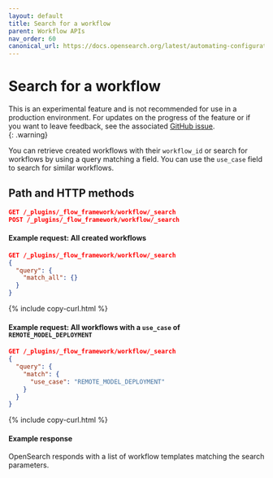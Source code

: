 ```yaml
---
layout: default
title: Search for a workflow
parent: Workflow APIs
nav_order: 60
canonical_url: https://docs.opensearch.org/latest/automating-configurations/api/search-workflow/
---
```


# Search for a workflow

This is an experimental feature and is not recommended for use in a production environment. For updates on the progress of the feature or if you want to leave feedback, see the associated [GitHub issue](https://github.com/opensearch-project/flow-framework/issues/475).    
{: .warning}

You can retrieve created workflows with their `workflow_id` or search for workflows by using a query matching a field. You can use the `use_case` field to search for similar workflows.

## Path and HTTP methods

```json
GET /_plugins/_flow_framework/workflow/_search
POST /_plugins/_flow_framework/workflow/_search
``` 

#### Example request: All created workflows

```json
GET /_plugins/_flow_framework/workflow/_search
{
  "query": {
    "match_all": {}
  }
}
```
{% include copy-curl.html %}

#### Example request: All workflows with a `use_case` of `REMOTE_MODEL_DEPLOYMENT`

```json
GET /_plugins/_flow_framework/workflow/_search
{
  "query": {
    "match": {
      "use_case": "REMOTE_MODEL_DEPLOYMENT"
    }
  }
}
```
{% include copy-curl.html %}

#### Example response

OpenSearch responds with a list of workflow templates matching the search parameters.